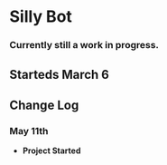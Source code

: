 # Silly Bot
### Currently still a work in progress. 
## Starteds March 6

## **Change Log**

### **May 11th**
+ __Project Started__
